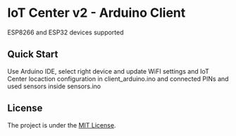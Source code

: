 # IoT Center v2 - Arduino Client

ESP8266 and ESP32 devices supported

## Quick Start

Use Arduino IDE, select right device and update WiFI settings and IoT Center locaction configuration in client_arduino.ino and connected PINs and used sensors inside sensors.ino

## License

The project is under the [MIT License](https://opensource.org/licenses/MIT).
